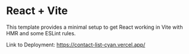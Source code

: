 # React + Vite

This template provides a minimal setup to get React working in Vite with HMR and some ESLint rules.

Link to Deployment: 
https://contact-list-cyan.vercel.app/